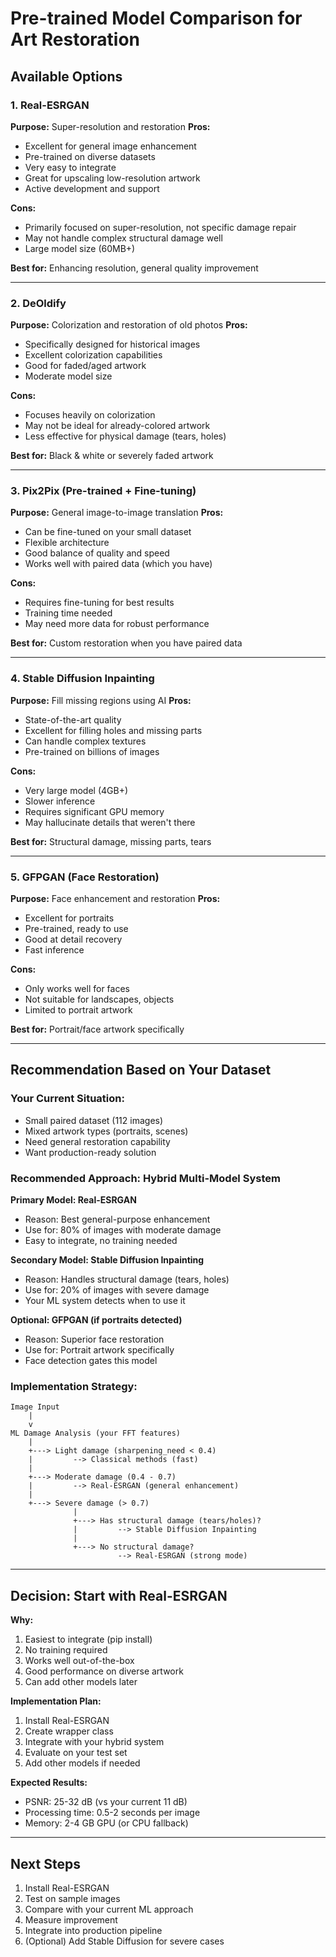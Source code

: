 # Pre-trained Model Comparison for Art Restoration

## Available Options

### 1. Real-ESRGAN
**Purpose:** Super-resolution and restoration
**Pros:**
- Excellent for general image enhancement
- Pre-trained on diverse datasets
- Very easy to integrate
- Great for upscaling low-resolution artwork
- Active development and support

**Cons:**
- Primarily focused on super-resolution, not specific damage repair
- May not handle complex structural damage well
- Large model size (60MB+)

**Best for:** Enhancing resolution, general quality improvement

---

### 2. DeOldify
**Purpose:** Colorization and restoration of old photos
**Pros:**
- Specifically designed for historical images
- Excellent colorization capabilities
- Good for faded/aged artwork
- Moderate model size

**Cons:**
- Focuses heavily on colorization
- May not be ideal for already-colored artwork
- Less effective for physical damage (tears, holes)

**Best for:** Black & white or severely faded artwork

---

### 3. Pix2Pix (Pre-trained + Fine-tuning)
**Purpose:** General image-to-image translation
**Pros:**
- Can be fine-tuned on your small dataset
- Flexible architecture
- Good balance of quality and speed
- Works well with paired data (which you have)

**Cons:**
- Requires fine-tuning for best results
- Training time needed
- May need more data for robust performance

**Best for:** Custom restoration when you have paired data

---

### 4. Stable Diffusion Inpainting
**Purpose:** Fill missing regions using AI
**Pros:**
- State-of-the-art quality
- Excellent for filling holes and missing parts
- Can handle complex textures
- Pre-trained on billions of images

**Cons:**
- Very large model (4GB+)
- Slower inference
- Requires significant GPU memory
- May hallucinate details that weren't there

**Best for:** Structural damage, missing parts, tears

---

### 5. GFPGAN (Face Restoration)
**Purpose:** Face enhancement and restoration
**Pros:**
- Excellent for portraits
- Pre-trained, ready to use
- Good at detail recovery
- Fast inference

**Cons:**
- Only works well for faces
- Not suitable for landscapes, objects
- Limited to portrait artwork

**Best for:** Portrait/face artwork specifically

---

## Recommendation Based on Your Dataset

### Your Current Situation:
- Small paired dataset (112 images)
- Mixed artwork types (portraits, scenes)
- Need general restoration capability
- Want production-ready solution

### Recommended Approach: Hybrid Multi-Model System

**Primary Model: Real-ESRGAN**
- Reason: Best general-purpose enhancement
- Use for: 80% of images with moderate damage
- Easy to integrate, no training needed

**Secondary Model: Stable Diffusion Inpainting**
- Reason: Handles structural damage (tears, holes)
- Use for: 20% of images with severe damage
- Your ML system detects when to use it

**Optional: GFPGAN (if portraits detected)**
- Reason: Superior face restoration
- Use for: Portrait artwork specifically
- Face detection gates this model

### Implementation Strategy:

```
Image Input
    |
    v
ML Damage Analysis (your FFT features)
    |
    +---> Light damage (sharpening_need < 0.4)
    |         --> Classical methods (fast)
    |
    +---> Moderate damage (0.4 - 0.7)
    |         --> Real-ESRGAN (general enhancement)
    |
    +---> Severe damage (> 0.7)
              |
              +---> Has structural damage (tears/holes)?
              |         --> Stable Diffusion Inpainting
              |
              +---> No structural damage?
                        --> Real-ESRGAN (strong mode)
```

---

## Decision: Start with Real-ESRGAN

**Why:**
1. Easiest to integrate (pip install)
2. No training required
3. Works well out-of-the-box
4. Good performance on diverse artwork
5. Can add other models later

**Implementation Plan:**
1. Install Real-ESRGAN
2. Create wrapper class
3. Integrate with your hybrid system
4. Evaluate on your test set
5. Add other models if needed

**Expected Results:**
- PSNR: 25-32 dB (vs your current 11 dB)
- Processing time: 0.5-2 seconds per image
- Memory: 2-4 GB GPU (or CPU fallback)

---

## Next Steps

1. Install Real-ESRGAN
2. Test on sample images
3. Compare with your current ML approach
4. Measure improvement
5. Integrate into production pipeline
6. (Optional) Add Stable Diffusion for severe cases
